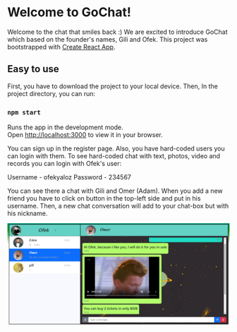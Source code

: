# Welcome to GoChat!

Welcome to the chat that smiles back :)
We are excited to introduce GoChat which based on the founder's names, Gili and Ofek.
This project was bootstrapped with [Create React App](https://github.com/facebook/create-react-app).


## Easy to use
First, you have to download the project to your local device. Then, In the project directory, you can run:

### `npm start`

Runs the app in the development mode.\
Open [http://localhost:3000](http://localhost:3000) to view it in your browser.


You can sign up in the register page. Also, you have hard-coded users you can login with them.
To see hard-coded chat with text, photos, video and records you can login with Ofek's user:

Username - ofekyaloz
Password - 234567

You can see there a chat with Gili and Omer (Adam). When you add a new friend you have to click on button in the top-left side and put in his username. Then, a new chat conversation will add to your chat-box but with his nickname.

![GoChat](https://github.com/Ofekyaloz/GO-Chat/blob/master/src/Pictures/Screenshot.jpeg)
